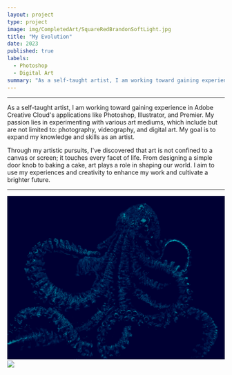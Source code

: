 ```yaml
---
layout: project
type: project
image: img/CompletedArt/SquareRedBrandonSoftLight.jpg
title: "My Evolution"
date: 2023
published: true
labels:
  - Photoshop
  - Digital Art
summary: "As a self-taught artist, I am working toward gaining experience in Adobe Creative Cloud's applications like Photoshop, Illustrator, and Premier. My passion lies in experimenting with various art mediums..."
---
```


<hr>

As a self-taught artist, I am working toward gaining experience in Adobe Creative Cloud's applications like Photoshop, Illustrator, and Premier. My passion lies in experimenting with various art mediums, which include but are not limited to: photography, videography, and digital art. My goal is to expand my knowledge and skills as an artist.

Through my artistic pursuits, I've discovered that art is not confined to a canvas or screen; it touches every facet of life. From designing a simple door knob to baking a cake, art plays a role in shaping our world. I aim to use my experiences and creativity to enhance my work and cultivate a brighter future.

<hr>

<img class="img-fluid" src="../img/CompletedArt/OCIVISIONFULL2.png">
<img class="img-fluid" src="../img/CompletedArt/SODACITYFUNKYDERBY.png">

